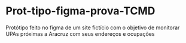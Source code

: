 # Prot-tipo-figma-prova-TCMD
Protótipo feito no figma de um site fictício com o objetivo de monitorar UPAs próximas a Aracruz com seus endereços e ocupações

